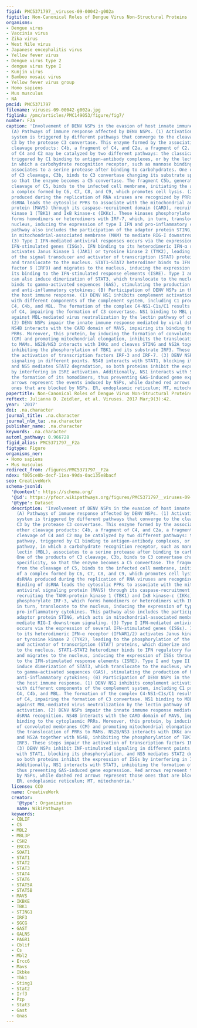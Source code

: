 ```yaml
---
figid: PMC5371797__viruses-09-00042-g002a
figtitle: Non-Canonical Roles of Dengue Virus Non-Structural Proteins
organisms:
- Dengue virus
- Vaccinia virus
- Zika virus
- West Nile virus
- Japanese encephalitis virus
- Yellow fever virus
- Dengue virus type 2
- dengue virus type I
- Kunjin virus
- Bamboo mosaic virus
- Yellow fever virus group
- Homo sapiens
- Mus musculus
- NA
pmcid: PMC5371797
filename: viruses-09-00042-g002a.jpg
figlink: /pmc/articles/PMC149053/figure/fig7/
number: F2a
caption: 'Involvement of DENV NSPs in the evasion of host innate immune response.
  (A) Pathways of immune response affected by DENV NSPs. (1) Activation of the complement
  system is triggered by different pathways that converge to the cleavage of factor
  C3 by the protease C3 convertase. This enzyme formed by the association of two other
  cleavage products: C4b, a fragment of C4, and C2a, a fragment of C2. The cleavage
  of C4 and C2 may be catalyzed by two different pathways: the classical pathway,
  triggered by C1 binding to antigen-antibody complexes, or by the lectin pathway,
  in which a carbohydrate recognition receptor, such as mannose binding lectin (MBL),
  associates to a serine protease after binding to carbohydrates. One of the products
  of C3 cleavage, C3b, binds to C3 convertase changing its substrate specificity,
  so that the enzyme becomes a C5 convertase. The fragment C5b, generated from the
  cleavage of C5, binds to the infected cell membrane, initiating the assembly of
  a complex formed by C6, C7, C8, and C9, which promotes cell lysis. (2) Viral dsRNAs
  produced during the replication of RNA viruses are recognized by PRRs. Binding of
  dsRNA leads the cytosolic PPRs to associate with the mitochondrial antiviral signaling
  protein (MAVS) through its caspase-recruitment domain (CARD), recruiting the TANK-protein
  kinase 1 (TBK1) and IκB kinase-ε (IKKε). These kinases phosphorylate IRF-3, which
  forms homodimers or heterodimers with IRF-7, which, in turn, translocate to the
  nucleus, inducing the expression of type I IFN and pro-inflammatory cytokines. This
  pathway also includes the participation of the adaptor protein STING, which acts
  in mitochondrial-associated membrane (MAM) to mediate RIG-I downstream signaling.
  (3) Type I IFN-mediated antiviral responses occurs via the expression of several
  IFN-stimulated genes (ISGs). IFN binding to its heterodimeric IFN-α receptor (IFNAR1/2)
  activates Janus kinase 1 (JAK1) or tyrosine kinase 2 (TYK2), leading to the phosphorylation
  of the signal transducer and activator of transcription (STAT) proteins, which dimerize
  and translocate to the nucleus. STAT1–STAT2 heterodimer binds to IFN regulatory
  factor 9 (IRF9) and migrates to the nucleus, inducing the expression of ISGs through
  its binding to the IFN-stimulated response elements (ISRE). Type I and type II IFNs
  can also induce dimerization of STAT3, which translocate to the nucleus, where it
  binds to gamma-activated sequences (GAS), stimulating the production of both pro-
  and anti-inflammatory cytokines; (B) Participation of DENV NSPs in the evasion of
  the host immune response. (1) DENV NS1 inhibits complement activation by interacting
  with different components of the complement system, including C1 proenzyme, C1s,
  C4, C4b, and MBL. The formation of the complex C4-NS1-C1s/C1 results in degradation
  of C4, impairing the formation of C3 convertase. NS1 binding to MBL protects DENV
  against MBL-mediated virus neutralization by the lectin pathway of complement activation.
  (2) DENV NSPs impair the innate immune response mediated by viral dsRNA recognition.
  NS4B interacts with the CARD domain of MAVS, impairing its binding to the cytoplasmic
  PRRs. Moreover, this protein, by inducing the formation of convoluted membranes
  (CM) and promoting mitochondrial elongation, inhibits the translocation of PRRs
  to MAMs. NS2B/NS3 interacts with IKKε and cleaves STING and NS2A together with NS4B,
  inhibiting the phosphorylation of TBK1 and its substrate IRF3. These steps impair
  the activation of transcription factors IRF-3 and IRF-7. (3) DENV NSPs inhibit INF-stimulated
  signaling in different points. NS4B interacts with STAT1, blocking its phosphorylation,
  and NS5 mediates STAT2 degradation, so both proteins inhibit the expression of ISGs
  by interfering in ISRE activation. Additionally, NS1 interacts with STAT3, inhibiting
  the formation of its homodimers, thus preventing GAS-induced gene expression. Red
  arrows represent the events induced by NSPs, while dashed red arrows represent those
  ones that are blocked by NSPs. ER, endoplasmic reticulum; MT, mitochondria.'
papertitle: Non-Canonical Roles of Dengue Virus Non-Structural Proteins.
reftext: Julianna D. Zeidler, et al. Viruses. 2017 Mar;9(3):42.
year: '2017'
doi: .na.character
journal_title: .na.character
journal_nlm_ta: .na.character
publisher_name: .na.character
keywords: .na.character
automl_pathway: 0.966728
figid_alias: PMC5371797__F2a
figtype: Figure
organisms_ner:
- Homo sapiens
- Mus musculus
redirect_from: /figures/PMC5371797__F2a
ndex: f005ce0b-decf-11ea-99da-0ac135e8bacf
seo: CreativeWork
schema-jsonld:
  '@context': https://schema.org/
  '@id': https://pfocr.wikipathways.org/figures/PMC5371797__viruses-09-00042-g002a.html
  '@type': Dataset
  description: 'Involvement of DENV NSPs in the evasion of host innate immune response.
    (A) Pathways of immune response affected by DENV NSPs. (1) Activation of the complement
    system is triggered by different pathways that converge to the cleavage of factor
    C3 by the protease C3 convertase. This enzyme formed by the association of two
    other cleavage products: C4b, a fragment of C4, and C2a, a fragment of C2. The
    cleavage of C4 and C2 may be catalyzed by two different pathways: the classical
    pathway, triggered by C1 binding to antigen-antibody complexes, or by the lectin
    pathway, in which a carbohydrate recognition receptor, such as mannose binding
    lectin (MBL), associates to a serine protease after binding to carbohydrates.
    One of the products of C3 cleavage, C3b, binds to C3 convertase changing its substrate
    specificity, so that the enzyme becomes a C5 convertase. The fragment C5b, generated
    from the cleavage of C5, binds to the infected cell membrane, initiating the assembly
    of a complex formed by C6, C7, C8, and C9, which promotes cell lysis. (2) Viral
    dsRNAs produced during the replication of RNA viruses are recognized by PRRs.
    Binding of dsRNA leads the cytosolic PPRs to associate with the mitochondrial
    antiviral signaling protein (MAVS) through its caspase-recruitment domain (CARD),
    recruiting the TANK-protein kinase 1 (TBK1) and IκB kinase-ε (IKKε). These kinases
    phosphorylate IRF-3, which forms homodimers or heterodimers with IRF-7, which,
    in turn, translocate to the nucleus, inducing the expression of type I IFN and
    pro-inflammatory cytokines. This pathway also includes the participation of the
    adaptor protein STING, which acts in mitochondrial-associated membrane (MAM) to
    mediate RIG-I downstream signaling. (3) Type I IFN-mediated antiviral responses
    occurs via the expression of several IFN-stimulated genes (ISGs). IFN binding
    to its heterodimeric IFN-α receptor (IFNAR1/2) activates Janus kinase 1 (JAK1)
    or tyrosine kinase 2 (TYK2), leading to the phosphorylation of the signal transducer
    and activator of transcription (STAT) proteins, which dimerize and translocate
    to the nucleus. STAT1–STAT2 heterodimer binds to IFN regulatory factor 9 (IRF9)
    and migrates to the nucleus, inducing the expression of ISGs through its binding
    to the IFN-stimulated response elements (ISRE). Type I and type II IFNs can also
    induce dimerization of STAT3, which translocate to the nucleus, where it binds
    to gamma-activated sequences (GAS), stimulating the production of both pro- and
    anti-inflammatory cytokines; (B) Participation of DENV NSPs in the evasion of
    the host immune response. (1) DENV NS1 inhibits complement activation by interacting
    with different components of the complement system, including C1 proenzyme, C1s,
    C4, C4b, and MBL. The formation of the complex C4-NS1-C1s/C1 results in degradation
    of C4, impairing the formation of C3 convertase. NS1 binding to MBL protects DENV
    against MBL-mediated virus neutralization by the lectin pathway of complement
    activation. (2) DENV NSPs impair the innate immune response mediated by viral
    dsRNA recognition. NS4B interacts with the CARD domain of MAVS, impairing its
    binding to the cytoplasmic PRRs. Moreover, this protein, by inducing the formation
    of convoluted membranes (CM) and promoting mitochondrial elongation, inhibits
    the translocation of PRRs to MAMs. NS2B/NS3 interacts with IKKε and cleaves STING
    and NS2A together with NS4B, inhibiting the phosphorylation of TBK1 and its substrate
    IRF3. These steps impair the activation of transcription factors IRF-3 and IRF-7.
    (3) DENV NSPs inhibit INF-stimulated signaling in different points. NS4B interacts
    with STAT1, blocking its phosphorylation, and NS5 mediates STAT2 degradation,
    so both proteins inhibit the expression of ISGs by interfering in ISRE activation.
    Additionally, NS1 interacts with STAT3, inhibiting the formation of its homodimers,
    thus preventing GAS-induced gene expression. Red arrows represent the events induced
    by NSPs, while dashed red arrows represent those ones that are blocked by NSPs.
    ER, endoplasmic reticulum; MT, mitochondria.'
  license: CC0
  name: CreativeWork
  creator:
    '@type': Organization
    name: WikiPathways
  keywords:
  - CBLIF
  - CS
  - MBL2
  - MBL3P
  - CSH2
  - ERCC6
  - SOAT1
  - STAT1
  - STAT2
  - STAT3
  - STAT4
  - STAT6
  - STAT5A
  - STAT5B
  - MAVS
  - IKBKE
  - TBK1
  - STING1
  - IRF3
  - SGCG
  - GAST
  - GALNS
  - PAGR1
  - Cblif
  - Cs
  - Mbl2
  - Ercc6
  - Mavs
  - Ikbke
  - Tbk1
  - Sting1
  - Stat2
  - Irf3
  - Pzp
  - Stat3
  - Gast
  - Gnas
---
```

